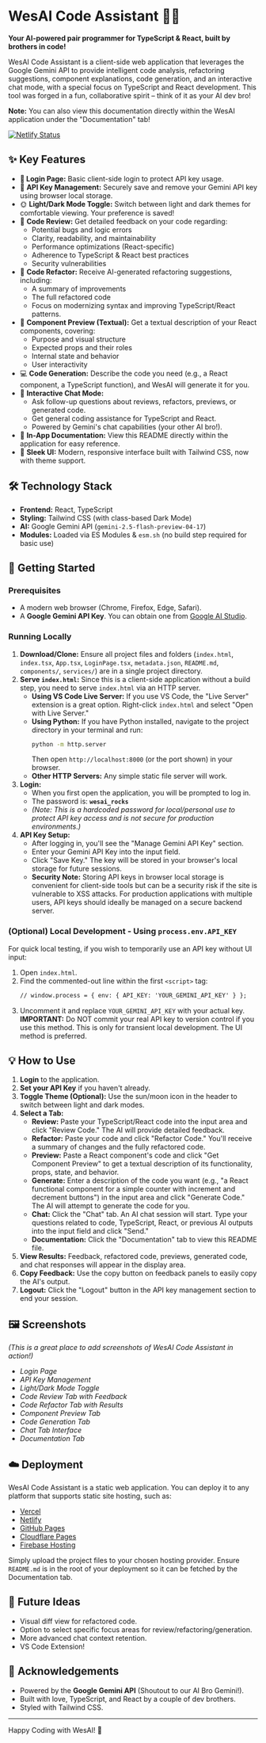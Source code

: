 
# WesAI Code Assistant 🤖✨

**Your AI-powered pair programmer for TypeScript & React, built by brothers in code!**

WesAI Code Assistant is a client-side web application that leverages the Google Gemini API to provide intelligent code analysis, refactoring suggestions, component explanations, code generation, and an interactive chat mode, with a special focus on TypeScript and React development. This tool was forged in a fun, collaborative spirit – think of it as your AI dev bro!

**Note:** You can also view this documentation directly within the WesAI application under the "Documentation" tab!

[![Netlify Status](https://api.netlify.com/api/v1/badges/fb5d8185-89ef-4e15-810f-e12e31fb0fb5/deploy-status)](https://app.netlify.com/projects/wesai/deploys)

## ✨ Key Features

*   **🔐 Login Page:** Basic client-side login to protect API key usage.
*   🔑 **API Key Management:** Securely save and remove your Gemini API key using browser local storage.
*   🌞 **Light/Dark Mode Toggle:** Switch between light and dark themes for comfortable viewing. Your preference is saved!
*   🧐 **Code Review:** Get detailed feedback on your code regarding:
    *   Potential bugs and logic errors
    *   Clarity, readability, and maintainability
    *   Performance optimizations (React-specific)
    *   Adherence to TypeScript & React best practices
    *   Security vulnerabilities
*   💅 **Code Refactor:** Receive AI-generated refactoring suggestions, including:
    *   A summary of improvements
    *   The full refactored code
    *   Focus on modernizing syntax and improving TypeScript/React patterns.
*   📄 **Component Preview (Textual):** Get a textual description of your React components, covering:
    *   Purpose and visual structure
    *   Expected props and their roles
    *   Internal state and behavior
    *   User interactivity
*   💻 **Code Generation:** Describe the code you need (e.g., a React component, a TypeScript function), and WesAI will generate it for you.
*   💬 **Interactive Chat Mode:**
    *   Ask follow-up questions about reviews, refactors, previews, or generated code.
    *   Get general coding assistance for TypeScript and React.
    *   Powered by Gemini's chat capabilities (your other AI bro!).
*   📖 **In-App Documentation:** View this README directly within the application for easy reference.
*   💅 **Sleek UI:** Modern, responsive interface built with Tailwind CSS, now with theme support.

## 🛠️ Technology Stack

*   **Frontend:** React, TypeScript
*   **Styling:** Tailwind CSS (with class-based Dark Mode)
*   **AI:** Google Gemini API (`gemini-2.5-flash-preview-04-17`)
*   **Modules:** Loaded via ES Modules & `esm.sh` (no build step required for basic use)

## 🚀 Getting Started

### Prerequisites

*   A modern web browser (Chrome, Firefox, Edge, Safari).
*   A **Google Gemini API Key**. You can obtain one from [Google AI Studio](https://aistudio.google.com/app/apikey).

### Running Locally

1.  **Download/Clone:** Ensure all project files and folders (`index.html`, `index.tsx`, `App.tsx`, `LoginPage.tsx`, `metadata.json`, `README.md`, `components/`, `services/`) are in a single project directory.
2.  **Serve `index.html`:** Since this is a client-side application without a build step, you need to serve `index.html` via an HTTP server.
    *   **Using VS Code Live Server:** If you use VS Code, the "Live Server" extension is a great option. Right-click `index.html` and select "Open with Live Server."
    *   **Using Python:** If you have Python installed, navigate to the project directory in your terminal and run:
        ```bash
        python -m http.server
        ```
        Then open `http://localhost:8000` (or the port shown) in your browser.
    *   **Other HTTP Servers:** Any simple static file server will work.
3.  **Login:**
    *   When you first open the application, you will be prompted to log in.
    *   The password is: **`wesai_rocks`**
    *   *(Note: This is a hardcoded password for local/personal use to protect API key access and is not secure for production environments.)*
4.  **API Key Setup:**
    *   After logging in, you'll see the "Manage Gemini API Key" section.
    *   Enter your Gemini API Key into the input field.
    *   Click "Save Key." The key will be stored in your browser's local storage for future sessions.
    *   **Security Note:** Storing API keys in browser local storage is convenient for client-side tools but can be a security risk if the site is vulnerable to XSS attacks. For production applications with multiple users, API keys should ideally be managed on a secure backend server.

### (Optional) Local Development - Using `process.env.API_KEY`

For quick local testing, if you wish to temporarily use an API key without UI input:
1.  Open `index.html`.
2.  Find the commented-out line within the first `<script>` tag:
    ```html
    // window.process = { env: { API_KEY: 'YOUR_GEMINI_API_KEY' } };
    ```
3.  Uncomment it and replace `YOUR_GEMINI_API_KEY` with your actual key.
**IMPORTANT:** Do NOT commit your real API key to version control if you use this method. This is only for transient local development. The UI method is preferred.

## 💡 How to Use

1.  **Login** to the application.
2.  **Set your API Key** if you haven't already.
3.  **Toggle Theme (Optional):** Use the sun/moon icon in the header to switch between light and dark modes.
4.  **Select a Tab:**
    *   **Review:** Paste your TypeScript/React code into the input area and click "Review Code." The AI will provide detailed feedback.
    *   **Refactor:** Paste your code and click "Refactor Code." You'll receive a summary of changes and the fully refactored code.
    *   **Preview:** Paste a React component's code and click "Get Component Preview" to get a textual description of its functionality, props, state, and behavior.
    *   **Generate:** Enter a description of the code you want (e.g., "a React functional component for a simple counter with increment and decrement buttons") in the input area and click "Generate Code." The AI will attempt to generate the code for you.
    *   **Chat:** Click the "Chat" tab. An AI chat session will start. Type your questions related to code, TypeScript, React, or previous AI outputs into the input field and click "Send."
    *   **Documentation:** Click the "Documentation" tab to view this README file.
5.  **View Results:** Feedback, refactored code, previews, generated code, and chat responses will appear in the display area.
6.  **Copy Feedback:** Use the copy button on feedback panels to easily copy the AI's output.
7.  **Logout:** Click the "Logout" button in the API key management section to end your session.

## 🖼️ Screenshots

*(This is a great place to add screenshots of WesAI Code Assistant in action!)*

*   *Login Page*
*   *API Key Management*
*   *Light/Dark Mode Toggle*
*   *Code Review Tab with Feedback*
*   *Code Refactor Tab with Results*
*   *Component Preview Tab*
*   *Code Generation Tab*
*   *Chat Tab Interface*
*   *Documentation Tab*

## ☁️ Deployment

WesAI Code Assistant is a static web application. You can deploy it to any platform that supports static site hosting, such as:

*   [Vercel](https://vercel.com/)
*   [Netlify](https://www.netlify.com/)
*   [GitHub Pages](https://pages.github.com/)
*   [Cloudflare Pages](https://pages.cloudflare.com/)
*   [Firebase Hosting](https://firebase.google.com/docs/hosting)

Simply upload the project files to your chosen hosting provider. Ensure `README.md` is in the root of your deployment so it can be fetched by the Documentation tab.

## 🔮 Future Ideas

*   Visual diff view for refactored code.
*   Option to select specific focus areas for review/refactoring/generation.
*   More advanced chat context retention.
*   VS Code Extension!

## 🙏 Acknowledgements

*   Powered by the **Google Gemini API** (Shoutout to our AI Bro Gemini!).
*   Built with love, TypeScript, and React by a couple of dev brothers.
*   Styled with Tailwind CSS.

---

Happy Coding with WesAI! 🚀
